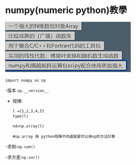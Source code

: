 # numpy(numeric python)教學

<img src="numpy.png" width="400">



`import numpy as np`

-版本  `np.__version__`

- 矩陣:
    
      l =[1,2,3,4,5]
      type(l)
      
      nd=np.array(l)
      
      #np.array 與 python矩陣不同處就是可以用np的方法計算 
      
 -求和:`np.sum()`
 
 -求方差:`np.var()`
